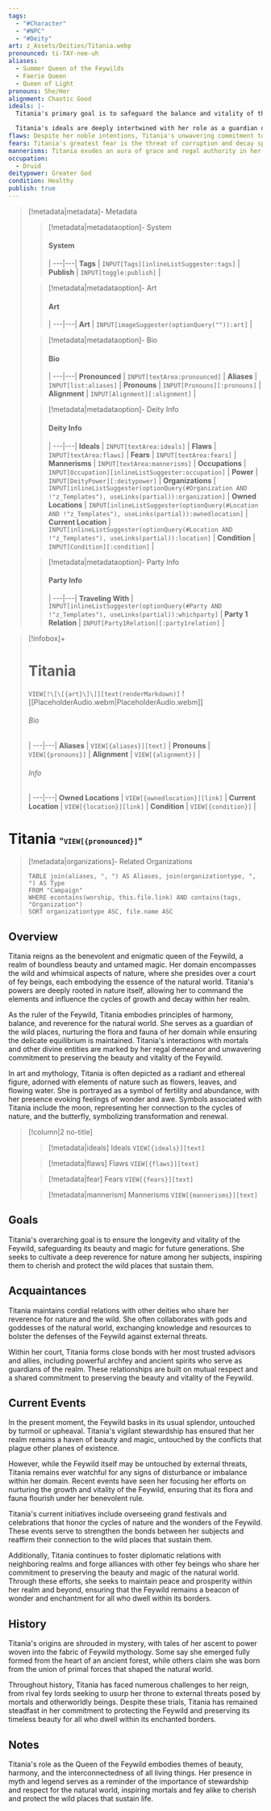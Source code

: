 ```yaml
---
tags:
  - "#Character"
  - "#NPC"
  - "#Deity"
art: z_Assets/Deities/Titania.webp
pronounced: ti-TAY-nee-uh
aliases:
  - Summer Queen of the Feywilds
  - Faerie Queen
  - Queen of Light
pronouns: She/Her
alignment: Chaotic Good
ideals: |-
  Titania's primary goal is to safeguard the balance and vitality of the Feywild, ensuring that its inhabitants can thrive in harmony with nature. She seeks to protect the delicate ecosystems of her realm from threats both internal and external, preserving its beauty and magic for generations to come.

  Titania's ideals are deeply intertwined with her role as a guardian of nature, guiding her actions and decisions to uphold the principles of balance, stewardship, and interconnectedness. She strives to foster a sense of unity and cooperation among the fey creatures under her rule, encouraging them to embrace their roles as caretakers of the natural world.
flaws: Despite her noble intentions, Titania's unwavering commitment to preserving the Feywild's beauty can sometimes lead her to act with rigidity and inflexibility. Her deep love for her realm may blind her to the perspectives and needs of others, causing tensions to arise within her court and beyond.
fears: Titania's greatest fear is the threat of corruption and decay spreading throughout the Feywild, tarnishing its pristine beauty and disrupting the delicate balance of nature. She dreads the possibility of her realm falling into darkness and chaos, and she will go to great lengths to protect it from such dangers.
mannerisms: Titania exudes an aura of grace and regal authority in her interactions with mortals and other fey beings. She carries herself with elegance and poise, commanding respect and admiration from those who behold her radiant presence. Despite her noble stature, Titania possesses a warm and nurturing demeanor, often taking on the role of a caring mother figure to the denizens of the Feywild.
occupation:
  - Druid
deitypower: Greater God
condition: Healthy
publish: true
---
```

> [!metadata|metadata]- Metadata 
>> [!metadata|metadataoption]- System
>> #### System
>>  |
>> ---|---|
> **Tags** | `INPUT[Tags][inlineListSuggester:tags]` |
> **Publish** | `INPUT[toggle:publish]` |
>
>
>> [!metadata|metadataoption]- Art
>> #### Art
>>  |
>> ---|---|
>> **Art** | `INPUT[imageSuggester(optionQuery("")):art]` |
>
>> [!metadata|metadataoption]- Bio
>> #### Bio
>>  |
>> ---|---|
>> **Pronounced** |  `INPUT[textArea:pronounced]` |
>> **Aliases** | `INPUT[list:aliases]` |
>> **Pronouns** | `INPUT[Pronouns][:pronouns]` |
>> **Alignment** | `INPUT[Alignment][:alignment]` |
>
>> [!metadata|metadataoption]- Deity Info
>> #### Deity Info
>>  |
>>---|---|
>> **Ideals** | `INPUT[textArea:ideals]` |
>> **Flaws** | `INPUT[textArea:flaws]` |
>> **Fears** |  `INPUT[textArea:fears]` |
>> **Mannerisms** |  `INPUT[textArea:mannerisms]` |
>> **Occupations** | `INPUT[Occupation][inlineListSuggester:occupation]` |
>> **Power** | `INPUT[DeityPower][:deitypower]` |
>> **Organizations** | `INPUT[inlineListSuggester(optionQuery(#Organization AND !"z_Templates"), useLinks(partial)):organization]` |
>> **Owned Locations** | `INPUT[inlineListSuggester(optionQuery(#Location AND !"z_Templates"), useLinks(partial)):ownedlocation]` |
>> **Current Location** | `INPUT[inlineListSuggester(optionQuery(#Location AND !"z_Templates"), useLinks(partial)):location]` |
>> **Condition** | `INPUT[Condition][:condition]` |
>
>> [!metadata|metadataoption]- Party Info
>> #### Party Info
>>  |
>> ---|---|
>> **Traveling With** | `INPUT[inlineListSuggester(optionQuery(#Party AND !"z_Templates"), useLinks(partial)):whichparty]` |
>> **Party 1 Relation** | `INPUT[Party1Relation][:party1relation]` |

> [!infobox]+
> # Titania
> `VIEW[!\[\[{art}\]\]][text(renderMarkdown)]`
> ![[PlaceholderAudio.webm|PlaceholderAudio.webm]]
> ###### Bio
>  |
> ---|---|
> **Aliases** | `VIEW[{aliases}][text]` |
> **Pronouns** | `VIEW[{pronouns}]` |
> **Alignment** | `VIEW[{alignment}]` |
> ###### Info
>  |
> ---|---|
> **Owned Locations** | `VIEW[{ownedlocation}][link]` |
> **Current Location** | `VIEW[{location}][link]` |
> **Condition** | `VIEW[{condition}]` |


# **Titania** <span style="font-size: medium">"`VIEW[{pronounced}]`"</span>

> [!metadata|organizations]- Related Organizations
> ```dataview
> TABLE join(aliases, ", ") AS Aliases, join(organizationtype, ", ") AS Type
> FROM "Campaign"
> WHERE econtains(worship, this.file.link) AND contains(tags, "Organization")
> SORT organizationtype ASC, file.name ASC

## Overview

Titania reigns as the benevolent and enigmatic queen of the Feywild, a realm of boundless beauty and untamed magic. Her domain encompasses the wild and whimsical aspects of nature, where she presides over a court of fey beings, each embodying the essence of the natural world. Titania's powers are deeply rooted in nature itself, allowing her to command the elements and influence the cycles of growth and decay within her realm.

As the ruler of the Feywild, Titania embodies principles of harmony, balance, and reverence for the natural world. She serves as a guardian of the wild places, nurturing the flora and fauna of her domain while ensuring the delicate equilibrium is maintained. Titania's interactions with mortals and other divine entities are marked by her regal demeanor and unwavering commitment to preserving the beauty and vitality of the Feywild.

In art and mythology, Titania is often depicted as a radiant and ethereal figure, adorned with elements of nature such as flowers, leaves, and flowing water. She is portrayed as a symbol of fertility and abundance, with her presence evoking feelings of wonder and awe. Symbols associated with Titania include the moon, representing her connection to the cycles of nature, and the butterfly, symbolizing transformation and renewal.

> [!column|2 no-title]
>
> 
>> [!metadata|ideals] Ideals
> `VIEW[{ideals}][text]`
>
>> [!metadata|flaws] Flaws
> `VIEW[{flaws}][text]`
> 
>> [!metadata|fear] Fears
> `VIEW[{fears}][text]`
>
>> [!metadata|mannerism] Mannerisms
> `VIEW[{mannerisms}][text]`

## Goals

Titania's overarching goal is to ensure the longevity and vitality of the Feywild, safeguarding its beauty and magic for future generations. She seeks to cultivate a deep reverence for nature among her subjects, inspiring them to cherish and protect the wild places that sustain them.

## Acquaintances

Titania maintains cordial relations with other deities who share her reverence for nature and the wild. She often collaborates with gods and goddesses of the natural world, exchanging knowledge and resources to bolster the defenses of the Feywild against external threats.

Within her court, Titania forms close bonds with her most trusted advisors and allies, including powerful archfey and ancient spirits who serve as guardians of the realm. These relationships are built on mutual respect and a shared commitment to preserving the beauty and vitality of the Feywild.

## Current Events

In the present moment, the Feywild basks in its usual splendor, untouched by turmoil or upheaval. Titania's vigilant stewardship has ensured that her realm remains a haven of beauty and magic, untouched by the conflicts that plague other planes of existence.

However, while the Feywild itself may be untouched by external threats, Titania remains ever watchful for any signs of disturbance or imbalance within her domain. Recent events have seen her focusing her efforts on nurturing the growth and vitality of the Feywild, ensuring that its flora and fauna flourish under her benevolent rule.

Titania's current initiatives include overseeing grand festivals and celebrations that honor the cycles of nature and the wonders of the Feywild. These events serve to strengthen the bonds between her subjects and reaffirm their connection to the wild places that sustain them.

Additionally, Titania continues to foster diplomatic relations with neighboring realms and forge alliances with other fey beings who share her commitment to preserving the beauty and magic of the natural world. Through these efforts, she seeks to maintain peace and prosperity within her realm and beyond, ensuring that the Feywild remains a beacon of wonder and enchantment for all who dwell within its borders.

## History

Titania's origins are shrouded in mystery, with tales of her ascent to power woven into the fabric of Feywild mythology. Some say she emerged fully formed from the heart of an ancient forest, while others claim she was born from the union of primal forces that shaped the natural world.

Throughout history, Titania has faced numerous challenges to her reign, from rival fey lords seeking to usurp her throne to external threats posed by mortals and otherworldly beings. Despite these trials, Titania has remained steadfast in her commitment to protecting the Feywild and preserving its timeless beauty for all who dwell within its enchanted borders.

## Notes

Titania's role as the Queen of the Feywild embodies themes of beauty, harmony, and the interconnectedness of all living things. Her presence in myth and legend serves as a reminder of the importance of stewardship and respect for the natural world, inspiring mortals and fey alike to cherish and protect the wild places that sustain life.

